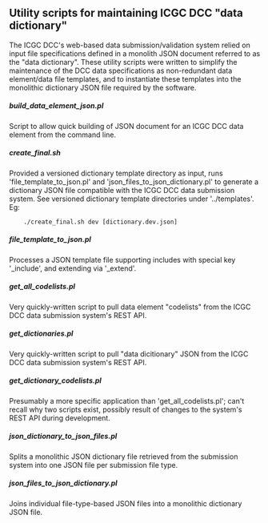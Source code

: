 ## Utility scripts for maintaining ICGC DCC "data dictionary"

The ICGC DCC's web-based data submission/validation system relied on input file specifications defined in a monolith JSON document referred to as the "data dictionary".
These utility scripts were written to simplify the maintenance of the DCC data specifications as non-redundant data element/data file templates,
and to instantiate these templates into the monolithic dictionary JSON file required by the software.

##### build_data_element_json.pl
Script to allow quick building of JSON document for an ICGC DCC data element from the command line.

##### create_final.sh
Provided a versioned dictionary template directory as input, runs 'file_template_to_json.pl' and 'json_files_to_json_dictionary.pl' to generate a dictionary JSON file compatible with the ICGC DCC data submission system. See versioned dictionary template directories under '../templates'.
Eg:
```
    ./create_final.sh dev [dictionary.dev.json]
```

##### file_template_to_json.pl
Processes a JSON template file supporting includes with special key '_include', and extending via '_extend'.

##### get_all_codelists.pl
Very quickly-written script to pull data element "codelists" from the ICGC DCC data submission system's REST API.

##### get_dictionaries.pl
Very quickly-written script to pull "data dicitionary" JSON from the ICGC DCC data submission system's REST API.

##### get_dictionary_codelists.pl
Presumably a more specific application than 'get_all_codelists.pl'; can't recall why two scripts exist, possibly result of changes to the system's REST API during development.

##### json_dictionary_to_json_files.pl
Splits a monolithic JSON dictionary file retrieved from the submission system into one JSON file per submission file type.

##### json_files_to_json_dictionary.pl
Joins individual file-type-based JSON files into a monolithic dictionary JSON file.
